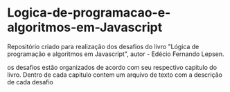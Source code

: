 # Logica-de-programacao-e-algoritmos-em-Javascript
Repositório criado para realização dos desafios do livro "Lógica de programação e algoritmos em Javascript", autor - Edécio Fernando Lepsen.

os desafios estão organizados de acordo com seu respectivo capitulo do livro. Dentro de cada capitulo contem um arquivo de texto com a descrição de cada desafio
